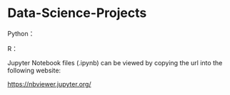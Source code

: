 # Data-Science-Projects 
  
Python：


R：
  
  
Jupyter Notebook files (.ipynb) can be viewed by copying the url into the following website:

https://nbviewer.jupyter.org/


     
 
    
    
      
        
         
       
    
    
      
  
  
 
 
 
 
